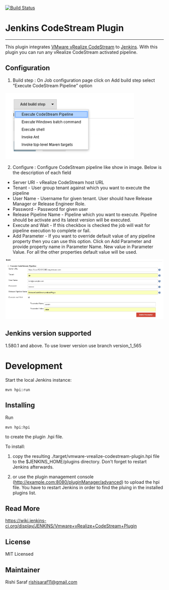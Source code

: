 [![Build Status](https://jenkins.ci.cloudbees.com/job/plugins/job/vmware-vrealize-codestream-plugin/badge/icon)](https://jenkins.ci.cloudbees.com/job/plugins/job/vmware-vrealize-codestream-plugin)

# Jenkins CodeStream Plugin
---------------------
This plugin integrates [VMware vRealize CodeStream][] to [Jenkins][]. With this plugin you can run any vRealize CodeStream activated pipeline.

[VMware vRealize CodeStream]: https://www.vmware.com/products/vrealize-code-stream
[Jenkins]: https://jenkins-ci.org/

Configuration
-------------

1) Build step : On Job configuration page click on Add build step select “Execute CodeStream Pipeline” option

![Build step](/doc/add-build-step.png)

2) Configure :  Configure CodeStream pipeline like show in image. Below is the description of each field

  * Server URl -   vRealize CodeStream host URL
  * Tenant - User group tenant against which you want to execute the pipeline
  * User Name - Username for given tenant. User should have Release Manager or Release Engineer Role.
  * Password - Password for given user
  * Release Pipeline Name - Pipeline which you want to execute. Pipeline should be activate and its latest version will be executed.
  * Execute and Wait - If this checkbox is checked the job will wait for pipeline execution to complete or fail.
  * Add Parameter - If you want to override default value of any pipeline property then you can use this option. Click on Add Parameter and provide property name in Parameter Name. New  value in Parameter Value. For all the other properties default value will be used.

![Configure](/doc/configuration.png)


Jenkins version supported
------------------------
1.580.1 and above. To use lower version use branch version_1_565


Development
===========

Start the local Jenkins instance:

    mvn hpi:run


Installing
----------
Run

	mvn hpi:hpi

to create the plugin .hpi file.


To install:

1. copy the resulting ./target/vmware-vrealize-codestream-plugin.hpi file to the $JENKINS_HOME/plugins directory. Don't forget to restart Jenkins afterwards.

2. or use the plugin management console (http://example.com:8080/pluginManager/advanced) to upload the hpi file. You have to restart Jenkins in order to find the pluing in the installed plugins list.

Read More
----------
https://wiki.jenkins-ci.org/display/JENKINS/Vmware+vRealize+CodeStream+Plugin

License
----------
MIT Licensed


Maintainer
----------
Rishi Saraf <rishisaraf11@gmail.com>

